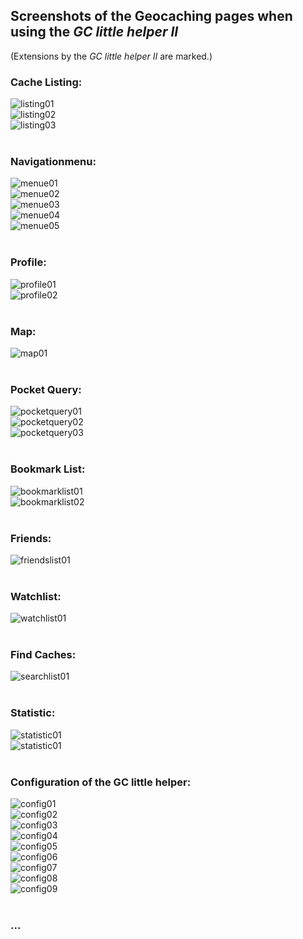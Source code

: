## Screenshots of the Geocaching pages when using the *GC little helper II*

(Extensions by the *GC little helper II* are marked.)

### Cache Listing:
<img src="../images/screenshot_listing01.jpg" title="Cache Listing" alt="listing01"><br>
<img src="../images/screenshot_listing02.jpg" title="Cache Listing VIP Lists" alt="listing02"><br>
<img src="../images/screenshot_listing03.jpg" title="Cache Listing Logs" alt="listing03"><br>
<br>

### Navigationmenu:
<img src="../images/screenshot_menue01.jpg" title="Navigationmenu different variants" alt="menue01"><br>
<img src="../images/screenshot_menue02.jpg" title="Navigationmenu different variants" alt="menue02"><br>
<img src="../images/screenshot_menue03.jpg" title="Navigationmenu different variants" alt="menue03"><br>
<img src="../images/screenshot_menue04.jpg" title="Navigationmenu different variants" alt="menue04"><br>
<img src="../images/screenshot_menue05.jpg" title="Navigationmenu different variants" alt="menue05"><br>
<br>

### Profile:
<img src="../images/screenshot_profile01.jpg" title="Profile" alt="profile01"><br>
<img src="../images/screenshot_profile02.jpg" title="Profile VIPs and VUPs" alt="profile02"><br>
<br>

### Map:
<img src="../images/screenshot_map01.jpg" title="Map" alt="map01"><br>
<br>

### Pocket Query:
<img src="../images/screenshot_pocketquery01.jpg" title="Active Pocket Queries (Compact Layout)" alt="pocketquery01"><br>
<img src="../images/screenshot_pocketquery02.jpg" title="Pocket Queries Ready for Download (Compact Layout)" alt="pocketquery02"><br>
<img src="../images/screenshot_pocketquery03.jpg" title="Pocket Query (Compact Layout)" alt="pocketquery03"><br>
<br>

### Bookmark List:
<img src="../images/screenshot_bookmarklist01.jpg" title="Bookmark Lists (Compact Layout)" alt="bookmarklist01"><br>
<img src="../images/screenshot_bookmarklist02.jpg" title="Bookmark List (Compact Layout)" alt="bookmarklist02"><br>
<br>

### Friends:
<img src="../images/screenshot_friendslist01.jpg" title="Friends with New finds and New hides" alt="friendslist01"><br>
<br>

### Watchlist:
<img src="../images/screenshot_watchlist01.jpg" title="Watchlist" alt="watchlist01"><br>
<br>

### Find Caches:
<img src="../images/screenshot_searchlist01.jpg" title="Find Caches with Filter Sets" alt="searchlist01"><br>
<br>

### Statistic:
<img src="../images/screenshot_statistic02.jpg" title="Statistic Logs" alt="statistic01"><br>
<img src="../images/screenshot_statistic01.jpg" title="Statistic Matrix" alt="statistic01"><br>
<br>

### Configuration of the GC little helper:
<img src="../images/screenshot_config01.jpg" title="Configuration Global" alt="config01"><br>
<img src="../images/screenshot_config02.jpg" title="Configuration Pocket query and Bookmark list" alt="config02"><br>
<img src="../images/screenshot_config03.jpg" title="Configuration Homezone and Map" alt="config03"><br>
<img src="../images/screenshot_config04.jpg" title="Configuration Map Layer and other Maps" alt="config04"><br>
<img src="../images/screenshot_config05.jpg" title="Configuration Profile" alt="config05"><br>
<img src="../images/screenshot_config06.jpg" title="Configuration Listing" alt="config06"><br>
<img src="../images/screenshot_config07.jpg" title="Configuration Listing" alt="config07"><br>
<img src="../images/screenshot_config08.jpg" title="Configuration Logging" alt="config08"><br>
<img src="../images/screenshot_config09.jpg" title="Configuration Linklist / Navigation" alt="config09"><br>
<br>

### ...
